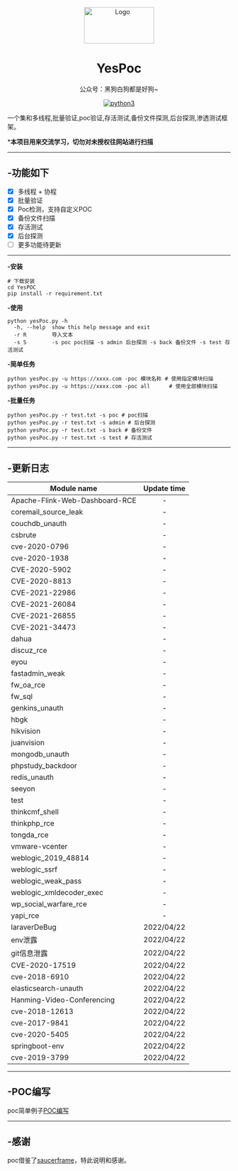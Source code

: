 
<p align="center"><img src="https://qlogo4.store.qq.com/qzone/2900180755/2900180755/100?1640892599"
        alt="Logo" width="158" height="82" style="max-width: 100%;"></p>
<h1 align="center">YesPoc</h1>
<p align="center">公众号：黑狗白狗都是好狗~</p>
<p align="center">
    <a href="https://www.python.org/">
        <img src="https://img.shields.io/badge/python-3-blue.svg" alt="python3" />
    </a>
</p>
一个集和多线程,批量验证,poc验证,存活测试,备份文件探测,后台探测,渗透测试框架。

***本项目用来交流学习，切勿对未授权往网站进行扫描**
___

## -功能如下 
- [x] 多线程 + 协程
- [x] 批量验证
- [x] Poc检测，支持自定义POC
- [x] 备份文件扫描
- [x] 存活测试
- [x] 后台探测
- [ ] 更多功能待更新

___
**-安装**
```
# 下载安装
cd YesPOC
pip install -r requirement.txt 
```
**-使用**

```
python yesPoc.py -h
  -h, --help  show this help message and exit
  -r R        导入文本
  -s S        -s poc poc扫描 -s admin 后台探测 -s back 备份文件 -s test 存活测试
```

**-简单任务**
```
python yesPoc.py -u https://xxxx.com -poc 模块名称 # 使用指定模块扫描
python yesPoc.py -u https://xxxx.com -poc all      # 使用全部模块扫描
```
**-批量任务**
```
python yesPoc.py -r test.txt -s poc # poc扫描
python yesPoc.py -r test.txt -s admin # 后台探测
python yesPoc.py -r test.txt -s back # 备份文件
python yesPoc.py -r test.txt -s test # 存活测试
```
___
## -更新日志
| Module name        | Update time          | 
| ------------- |:-------------:|
| Apache-Flink-Web-Dashboard-RCE      |  -  | 
| coremail_source_leak      |  -  | 
| couchdb_unauth      |  -  | 
| csbrute      |  -  | 
| cve-2020-0796      |  -  | 
| cve-2020-1938      |  -  | 
| CVE-2020-5902      |  -  | 
| CVE-2020-8813      |  -  | 
| CVE-2021-22986      |  -  | 
| CVE-2021-26084      |  -  | 
| CVE-2021-26855      |  -  | 
| CVE-2021-34473      |  -  | 
| dahua      |  -  | 
| discuz_rce      |  -  | 
| eyou      |  -  | 
| fastadmin_weak      |  -  | 
| fw_oa_rce      |  -  | 
| fw_sql      |  -  | 
| genkins_unauth      |  -  | 
| hbgk      |  -  | 
| hikvision      |  -  | 
| juanvision      |  -  | 
| mongodb_unauth      |  -  | 
| phpstudy_backdoor      |  -  | 
| redis_unauth      |  -  | 
| seeyon      |  -  | 
| test      |  -  | 
| thinkcmf_shell      |  -  | 
| thinkphp_rce      |  -  | 
| tongda_rce      |  -  | 
| vmware-vcenter      |  -  | 
| weblogic_2019_48814      |  -  | 
| weblogic_ssrf      |  -  | 
| weblogic_weak_pass      |  -  | 
| weblogic_xmldecoder_exec      |  -  | 
| wp_social_warfare_rce      |  -  | 
| yapi_rce      |  -  | 
| laraverDeBug      |  2022/04/22  | 
| env泄露      |  2022/04/22  | 
| git信息泄露      |  2022/04/22  | 
| CVE-2020-17519      |  2022/04/22  | 
| cve-2018-6910      |  2022/04/22  | 
| elasticsearch-unauth      |  2022/04/22  | 
|Hanming-Video-Conferencing    |  2022/04/22  | 
|cve-2018-12613    |  2022/04/22  |
|cve-2017-9841    |  2022/04/22  |
|cve-2020-5405    |  2022/04/22  |
|springboot-env    |  2022/04/22  |
|cve-2019-3799    |  2022/04/22  |

___

## -POC编写
  poc简单例子[POC编写](https://github.com/saucer-man/saucerframe/wiki/poc%E7%BC%96%E5%86%99 "悬停显示")
___

## -感谢
  poc借鉴了[saucerframe](https://github.com/saucer-man/saucerframe "悬停显示")，特此说明和感谢。


